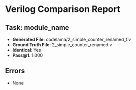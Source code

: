 
# Verilog Comparison Report

## Task: module_name
- **Generated File**: codelama/2_simple_counter_renamed_f.v
- **Ground Truth File**: 2_simple_counter_renamed.v
- **Identical**: Yes
- **Pass@1**: 1.000

## Errors
- None
